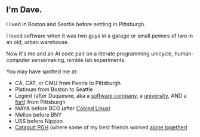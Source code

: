 ## I'm Dave.

I lived in Boston and Seattle before settling in Pittsburgh.

I loved software when it was two guys in a garage or small powers of two in an old, urban warehouse.

Now it's me and an AI code pair on a literate programming unicycle, human-computer sensemaking, nimble lab experiments.

You may have spotted me at:

* CA, CAT, or CMU from Peoria to Pittsburgh
* Platinum from Boston to Seattle
* Legent (after Duquesne, aka a [software company](https://pitchbook.com/profiles/company/471066-85#overview), a [university](https://duq.edu/), AND a [fort](https://en.wikipedia.org/wiki/Fort_Duquesne)) from Pittsburgh 
* MAYA before BCG (after [Cobind Linux](https://rubenerd.com/p1191/))
* Mellon before BNY 
* USS before Nippon 
* [Catapult PGH](http://catapultpgh.org/) (where some of my best friends worked [alone together](https://www.sherryturkle.com/alone-together))
  
